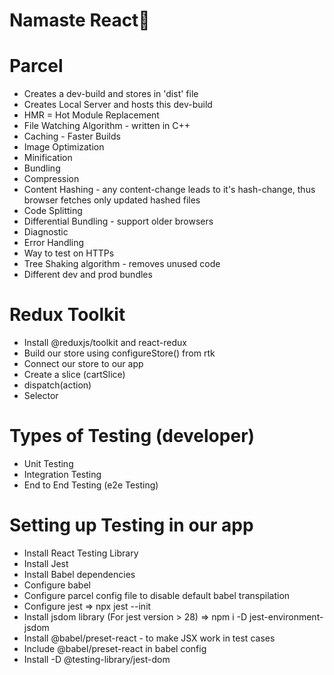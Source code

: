 # Namaste React🚀

# Parcel
- Creates a dev-build and stores in 'dist' file
- Creates Local Server and hosts this dev-build
- HMR = Hot Module Replacement
- File Watching Algorithm - written in C++
- Caching - Faster Builds
- Image Optimization
- Minification
- Bundling
- Compression
- Content Hashing - any content-change leads to it's hash-change, thus browser fetches only updated hashed files
- Code Splitting
- Differential Bundling - support older browsers
- Diagnostic
- Error Handling
- Way to test on HTTPs
- Tree Shaking algorithm - removes unused code
- Different dev and prod bundles

# Redux Toolkit
- Install @reduxjs/toolkit and react-redux
- Build our store using configureStore() from rtk
- Connect our store to our app
- Create a slice (cartSlice)
- dispatch(action)
- Selector

# Types of Testing (developer)
- Unit Testing
- Integration Testing
- End to End Testing (e2e Testing)

# Setting up Testing in our app
- Install React Testing Library
- Install Jest
- Install Babel dependencies
- Configure babel
- Configure parcel config file to disable default babel transpilation
- Configure jest => npx jest --init
- Install jsdom library (For jest version > 28) => npm i -D jest-environment-jsdom
- Install @babel/preset-react - to make JSX work in test cases
- Include @babel/preset-react in babel config
- Install -D @testing-library/jest-dom